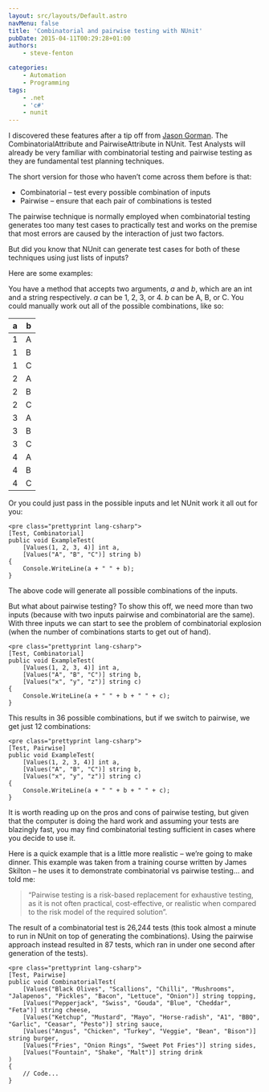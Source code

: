 ```yaml
---
layout: src/layouts/Default.astro
navMenu: false
title: 'Combinatorial and pairwise testing with NUnit'
pubDate: 2015-04-11T00:29:28+01:00
authors:
    - steve-fenton

categories:
    - Automation
    - Programming
tags:
    - .net
    - 'c#'
    - nunit
---
```


I discovered these features after a tip off from [Jason Gorman](http://codemanship.co.uk/). The CombinatorialAttribute and PairwiseAttribute in NUnit. Test Analysts will already be very familiar with combinatorial testing and pairwise testing as they are fundamental test planning techniques.

The short version for those who haven’t come across them before is that:

- Combinatorial – test every possible combination of inputs
- Pairwise – ensure that each pair of combinations is tested

The pairwise technique is normally employed when combinatorial testing generates too many test cases to practically test and works on the premise that most errors are caused by the interaction of just two factors.

But did you know that NUnit can generate test cases for both of these techniques using just lists of inputs?

Here are some examples:

You have a method that accepts two arguments, *a* and *b*, which are an int and a string respectively. *a* can be 1, 2, 3, or 4. *b* can be A, B, or C. You could manually work out all of the possible combinations, like so:

| a | b |
|---|---|
| 1 | A |
| 1 | B |
| 1 | C |
| 2 | A |
| 2 | B |
| 2 | C |
| 3 | A |
| 3 | B |
| 3 | C |
| 4 | A |
| 4 | B |
| 4 | C |

Or you could just pass in the possible inputs and let NUnit work it all out for you:

```
<pre class="prettyprint lang-csharp">
[Test, Combinatorial]
public void ExampleTest(
    [Values(1, 2, 3, 4)] int a,
    [Values("A", "B", "C")] string b)
{
    Console.WriteLine(a + " " + b);
}
```
The above code will generate all possible combinations of the inputs.

But what about pairwise testing? To show this off, we need more than two inputs (because with two inputs pairwise and combinatorial are the same). With three inputs we can start to see the problem of combinatorial explosion (when the number of combinations starts to get out of hand).

```
<pre class="prettyprint lang-csharp">
[Test, Combinatorial]
public void ExampleTest(
    [Values(1, 2, 3, 4)] int a,
    [Values("A", "B", "C")] string b,
    [Values("x", "y", "z")] string c)
{
    Console.WriteLine(a + " " + b + " " + c);
}
```
This results in 36 possible combinations, but if we switch to pairwise, we get just 12 combinations:

```
<pre class="prettyprint lang-csharp">
[Test, Pairwise]
public void ExampleTest(
    [Values(1, 2, 3, 4)] int a,
    [Values("A", "B", "C")] string b,
    [Values("x", "y", "z")] string c)
{
    Console.WriteLine(a + " " + b + " " + c);
}
```
It is worth reading up on the pros and cons of pairwise testing, but given that the computer is doing the hard work and assuming your tests are blazingly fast, you may find combinatorial testing sufficient in cases where you decide to use it.

Here is a quick example that is a little more realistic – we’re going to make dinner. This example was taken from a training course written by James Skilton – he uses it to demonstrate combinatorial vs pairwise testing… and told me:

> “Pairwise testing is a risk-based replacement for exhaustive testing, as it is not often practical, cost-effective, or realistic when compared to the risk model of the required solution”.

The result of a combinatorial test is 26,244 tests (this took almost a minute to run in NUnit on top of generating the combinations). Using the pairwise approach instead resulted in 87 tests, which ran in under one second after generation of the tests).

```
<pre class="prettyprint lang-csharp">
[Test, Pairwise]
public void CombinatorialTest(
    [Values("Black Olives", "Scallions", "Chilli", "Mushrooms", "Jalapenos", "Pickles", "Bacon", "Lettuce", "Onion")] string topping,
    [Values("Pepperjack", "Swiss", "Gouda", "Blue", "Cheddar", "Feta")] string cheese,
    [Values("Ketchup", "Mustard", "Mayo", "Horse-radish", "A1", "BBQ", "Garlic", "Ceasar", "Pesto")] string sauce,
    [Values("Angus", "Chicken", "Turkey", "Veggie", "Bean", "Bison")] string burger,
    [Values("Fries", "Onion Rings", "Sweet Pot Fries")] string sides,
    [Values("Fountain", "Shake", "Malt")] string drink
)
{
    // Code...
}
```